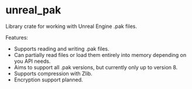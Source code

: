 # unreal_pak

Library crate for working with Unreal Engine .pak files.

Features:

- Supports reading and writing .pak files.
- Can partially read files or load them entirely into memory depending on you API needs.
- Aims to support all .pak versions, but currently only up to version 8.
- Supports compression with Zlib.
- Encryption support planned.
